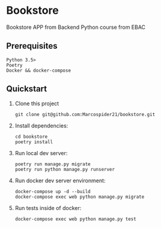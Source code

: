 # Bookstore

Bookstore APP from Backend Python course from EBAC

## Prerequisites

```
Python 3.5>
Poetry
Docker && docker-compose

```

## Quickstart

1. Clone this project

   ```shell
   git clone git@github.com:Marcospider21/bookstore.git
   ```

2. Install dependencies:

   ```shell
   cd bookstore
   poetry install
   ```

3. Run local dev server:

   ```shell
   poetry run manage.py migrate
   poetry run python manage.py runserver
   ```
   
4. Run docker dev server environment:

   ```shell
   docker-compose up -d --build 
   docker-compose exec web python manage.py migrate
   ```

5. Run tests inside of docker:

   ```shell
   docker-compose exec web python manage.py test
   ```
